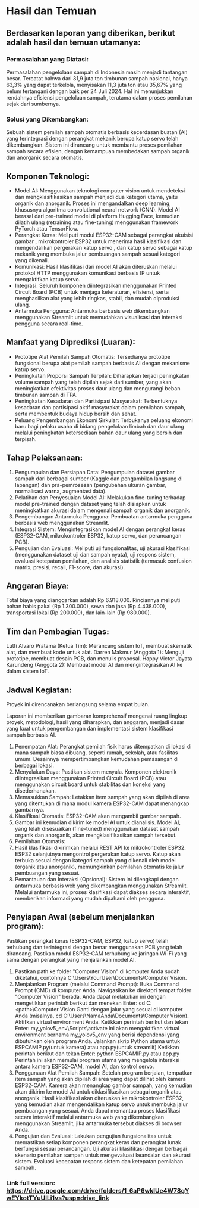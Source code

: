 # Hasil dan Temuan

## Berdasarkan laporan yang diberikan, berikut adalah hasil dan temuan utamanya:
### Permasalahan yang Diatasi:
Permasalahan pengelolaan sampah di Indonesia masih menjadi tantangan besar. Tercatat bahwa dari 31,9 juta ton timbunan sampah nasional, hanya 63,3% yang dapat terkelola, menyisakan 11,3 juta ton atau 35,67% yang belum tertangani dengan baik per 24 Juli 2024. Hal ini menunjukkan rendahnya efisiensi pengelolaan sampah, terutama dalam proses pemilahan sejak dari sumbernya.
### Solusi yang Dikembangkan:
Sebuah sistem pemilah sampah otomatis berbasis kecerdasan buatan (AI) yang terintegrasi dengan perangkat mekanik berupa katup servo telah dikembangkan. Sistem ini dirancang untuk membantu proses pemilahan sampah secara efisien, dengan kemampuan membedakan sampah organik dan anorganik secara otomatis.

## Komponen Teknologi:
- Model AI: Menggunakan teknologi computer vision  untuk mendeteksi dan mengklasifikasikan sampah menjadi dua kategori utama, yaitu organik dan anorganik. Proses ini mengandalkan deep learning, khususnya algoritma convolutional neural network (CNN). Model AI berasal dari pre-trained model di platform Hugging Face, kemudian dilatih ulang (retraining atau fine-tuning) menggunakan framework PyTorch  atau TensorFlow.
- Perangkat Keras: Meliputi modul ESP32-CAM sebagai perangkat akuisisi gambar , mikrokontroler ESP32 untuk menerima hasil klasifikasi dan mengendalikan pergerakan katup servo , dan katup servo sebagai katup mekanik yang membuka jalur pembuangan sampah sesuai kategori yang dikenali.
- Komunikasi: Hasil klasifikasi dari model AI akan diteruskan melalui protokol HTTP menggunakan komunikasi berbasis IP untuk mengaktifkan katup servo.
- Integrasi: Seluruh komponen diintegrasikan menggunakan Printed Circuit Board (PCB) untuk menjaga keteraturan, efisiensi, serta menghasilkan alat yang lebih ringkas, stabil, dan mudah diproduksi ulang.
- Antarmuka Pengguna: Antarmuka berbasis web dikembangkan menggunakan Streamlit untuk memudahkan visualisasi dan interaksi pengguna secara real-time.

## Manfaat yang Diprediksi (Luaran):
- Prototipe Alat Pemilah Sampah Otomatis: Tersedianya prototipe fungsional berupa alat pemilah sampah berbasis AI dengan mekanisme katup servo.
- Peningkatan Proporsi Sampah Terpilah: Diharapkan terjadi peningkatan volume sampah yang telah dipilah sejak dari sumber, yang akan meningkatkan efektivitas proses daur ulang dan mengurangi beban timbunan sampah di TPA.
- Peningkatan Kesadaran dan Partisipasi Masyarakat: Terbentuknya kesadaran dan partisipasi aktif masyarakat dalam pemilahan sampah, serta membentuk budaya hidup bersih dan sehat.
- Peluang Pengembangan Ekonomi Sirkular: Terbukanya peluang ekonomi baru bagi pelaku usaha di bidang pengelolaan limbah dan daur ulang melalui peningkatan ketersediaan bahan daur ulang yang bersih dan terpisah.

## Tahap Pelaksanaan:
1. Pengumpulan dan Persiapan Data: Pengumpulan dataset gambar sampah dari berbagai sumber (Kaggle dan pengambilan langsung di lapangan) dan pra-pemrosesan (pengubahan ukuran gambar, normalisasi warna, augmentasi data).
2. Pelatihan dan Penyesuaian Model AI: Melakukan fine-tuning terhadap model pre-trained dengan dataset yang telah disiapkan untuk meningkatkan akurasi dalam mengenali sampah organik dan anorganik.
3. Pengembangan Antarmuka Pengguna: Pembuatan antarmuka pengguna berbasis web menggunakan Streamlit.
4. Integrasi Sistem: Mengintegrasikan model AI dengan perangkat keras (ESP32-CAM, mikrokontroler ESP32, katup servo, dan perancangan PCB).
5. Pengujian dan Evaluasi: Meliputi uji fungsionalitas, uji akurasi klasifikasi (menggunakan dataset uji dan sampah nyata), uji respons sistem, evaluasi ketepatan pemilahan, dan analisis statistik (termasuk confusion matrix, presisi, recall, F1-score, dan akurasi).

## Anggaran Biaya: 
Total biaya yang dianggarkan adalah Rp 6.918.000. Rinciannya meliputi bahan habis pakai (Rp 1.300.000), sewa dan jasa (Rp 4.438.000), transportasi lokal (Rp 200.000), dan lain-lain (Rp 980.000).

## Tim dan Pembagian Tugas:
Lutfi Alvaro Pratama (Ketua Tim): Merancang sistem IoT, membuat skematik alat, dan membuat kode untuk alat.
Darren Makmur (Anggota 1): Menguji prototipe, membuat desain PCB, dan menulis proposal.
Happy Victor Jayata Karundeng (Anggota 2): Membuat model AI dan mengintegrasikan AI ke dalam sistem IoT.

## Jadwal Kegiatan:
Proyek ini direncanakan berlangsung selama empat bulan.

Laporan ini memberikan gambaran komprehensif mengenai ruang lingkup proyek, metodologi, hasil yang diharapkan, dan anggaran, menjadi dasar yang kuat untuk pengembangan dan implementasi sistem klasifikasi sampah berbasis AI.

1. Penempatan Alat: Perangkat pemilah fisik harus ditempatkan di lokasi di mana sampah biasa dibuang, seperti rumah, sekolah, atau fasilitas umum. Desainnya mempertimbangkan kemudahan pemasangan di berbagai lokasi.
2. Menyalakan Daya: Pastikan sistem menyala. Komponen elektronik diintegrasikan menggunakan Printed Circuit Board (PCB) atau menggunakan circuit board untuk stabilitas dan koneksi yang disederhanakan.
3. Memasukkan Sampah: Letakkan item sampah yang akan dipilah di area yang ditentukan di mana modul kamera ESP32-CAM dapat menangkap gambarnya.
4. Klasifikasi Otomatis:
ESP32-CAM akan mengambil gambar sampah.
5. Gambar ini kemudian dikirim ke model AI untuk dianalisis.
Model AI, yang telah disesuaikan (fine-tuned) menggunakan dataset sampah organik dan anorganik, akan mengklasifikasikan sampah tersebut.
6. Pemilahan Otomatis:
7. Hasil klasifikasi dikirimkan melalui REST API ke mikrokontroler ESP32.
ESP32 selanjutnya mengontrol pergerakan katup servo.
Katup akan terbuka sesuai dengan kategori sampah yang dikenali oleh model (organik atau anorganik), memungkinkan pemilahan otomatis ke jalur pembuangan yang sesuai.
8. Pemantauan dan Interaksi (Opsional):
Sistem ini dilengkapi dengan antarmuka berbasis web yang dikembangkan menggunakan Streamlit.
Melalui antarmuka ini, proses klasifikasi dapat diakses secara interaktif, memberikan informasi yang mudah dipahami oleh pengguna.



## Penyiapan Awal (sebelum menjalankan program):
Pastikan perangkat keras (ESP32-CAM, ESP32, katup servo) telah terhubung dan terintegrasi dengan benar menggunakan PCB yang telah dirancang.
Pastikan modul ESP32-CAM terhubung ke jaringan Wi-Fi yang sama dengan perangkat yang menjalankan model AI.

1. Pastikan path ke folder "Computer Vision" di komputer Anda sudah diketahui, contohnya C:\Users\YourUser\Documents\Computer Vision.
2. Menjalankan Program (melalui Command Prompt):
Buka Command Prompt (CMD) di komputer Anda.
Navigasikan ke direktori tempat folder "Computer Vision" berada. Anda dapat melakukan ini dengan mengetikkan perintah berikut dan menekan Enter:
cd C:\<path>\Computer Vision 
Ganti <path> dengan jalur yang sesuai di komputer Anda (misalnya, cd C:\Users\NamaAnda\Documents\Computer Vision).
Aktifkan virtual environment Anda. Ketikkan perintah berikut dan tekan Enter:
my_yolov5_env\Scripts\activate 
Ini akan mengaktifkan virtual environment bernama my_yolov5_env yang berisi dependensi yang dibutuhkan oleh program Anda.
Jalankan skrip Python utama untuk ESPCAMIP.py(untuk kamera) atau app.py(untuk streamlit) Ketikkan perintah berikut dan tekan Enter:
python ESPCAMIP.py atau app.py
Perintah ini akan memulai program utama yang mengelola interaksi antara kamera ESP32-CAM, model AI, dan kontrol servo.
3. Penggunaan Alat Pemilah Sampah:
Setelah program berjalan, tempatkan item sampah yang akan dipilah di area yang dapat dilihat oleh kamera ESP32-CAM.
Kamera akan menangkap gambar sampah, yang kemudian akan dikirim ke model AI untuk diklasifikasikan sebagai organik atau anorganik.
Hasil klasifikasi akan diteruskan ke mikrokontroler ESP32, yang kemudian akan mengendalikan katup servo untuk membuka jalur pembuangan yang sesuai.
Anda dapat memantau proses klasifikasi secara interaktif melalui antarmuka web yang dikembangkan menggunakan Streamlit, jika antarmuka tersebut diakses di browser Anda.
4. Pengujian dan Evaluasi:
Lakukan pengujian fungsionalitas untuk memastikan setiap komponen perangkat keras dan perangkat lunak berfungsi sesuai perancangan.
Uji akurasi klasifikasi dengan berbagai skenario pemilahan sampah untuk mengevaluasi keandalan dan akurasi sistem.
Evaluasi kecepatan respons sistem dan ketepatan pemilahan sampah.

### Link full version: https://drive.google.com/drive/folders/1_6aP6wkIUe4W78gYwEYkotTYuUILi1vs?usp=drive_link
